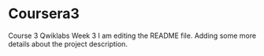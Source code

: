 # Coursera3

Course 3 Qwiklabs Week 3
I am editing the README file. Adding some more details about the project description.

